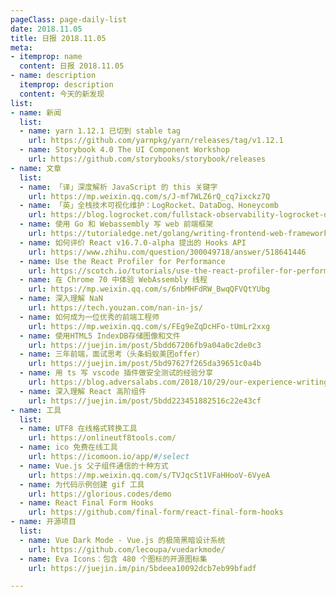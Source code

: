 ```yaml
---
pageClass: page-daily-list
date: 2018.11.05
title: 日报 2018.11.05
meta:
- itemprop: name
  content: 日报 2018.11.05
- name: description
  itemprop: description
  content: 今天的新发现
list:
- name: 新闻
  list:
  - name: yarn 1.12.1 已切到 stable tag
    url: https://github.com/yarnpkg/yarn/releases/tag/v1.12.1
  - name: Storybook 4.0 The UI Component Workshop
    url: https://github.com/storybooks/storybook/releases
- name: 文章
  list:
  - name: 「译」深度解析 JavaScript 的 this 关键字
    url: https://mp.weixin.qq.com/s/J-mf7WLZ6rQ_cq7ixckz7Q
  - name: 「英」全栈技术可视化维护：LogRocket、DataDog、Honeycomb
    url: https://blog.logrocket.com/fullstack-observability-logrocket-datadog-honeycomb-5f5a327af817
  - name: 使用 Go 和 Webassembly 写 web 前端框架
    url: https://tutorialedge.net/golang/writing-frontend-web-framework-webassembly-go/
  - name: 如何评价 React v16.7.0-alpha 提出的 Hooks API
    url: https://www.zhihu.com/question/300049718/answer/518641446
  - name: Use the React Profiler for Performance
    url: https://scotch.io/tutorials/use-the-react-profiler-for-performance
  - name: 在 Chrome 70 中体验 WebAssembly 线程
    url: https://mp.weixin.qq.com/s/6nbMHFdRW_BwqQFVQtYUbg
  - name: 深入理解 NaN
    url: https://tech.youzan.com/nan-in-js/
  - name: 如何成为一位优秀的前端工程师
    url: https://mp.weixin.qq.com/s/FEg9eZqDcHFo-tUmLr2xxg
  - name: 使用HTML5 IndexDB存储图像和文件
    url: https://juejin.im/post/5bdd67206fb9a04a0c2de0c3
  - name: 三年前端，面试思考（头条蚂蚁美团offer）
    url: https://juejin.im/post/5bd97627f265da39651c0a4b
  - name: 用 ts 写 vscode 插件做安全测试的经验分享
    url: https://blog.adversalabs.com/2018/10/29/our-experience-writing-a-vscode-extension/
  - name: 深入理解 React 高阶组件
    url: https://juejin.im/post/5bdd223451882516c22e43cf
- name: 工具
  list:
  - name: UTF8 在线格式转换工具
    url: https://onlineutf8tools.com/
  - name: ico 免费在线工具 
    url: https://icomoon.io/app/#/select
  - name: Vue.js 父子组件通信的十种方式
    url: https://mp.weixin.qq.com/s/TVJqcSt1VFaHHooV-6VyeA
  - name: 为代码示例创建 gif 工具
    url: https://glorious.codes/demo
  - name: React Final Form Hooks
    url: https://github.com/final-form/react-final-form-hooks
- name: 开源项目
  list:
  - name: Vue Dark Mode - Vue.js 的极简黑暗设计系统
    url: https://github.com/lecoupa/vuedarkmode/
  - name: Eva Icons：包含 480 个图标的开源图标集
    url: https://juejin.im/pin/5bdeea10092dcb7eb99bfadf

---
```


<daily-list v-bind="$page.frontmatter"/>
